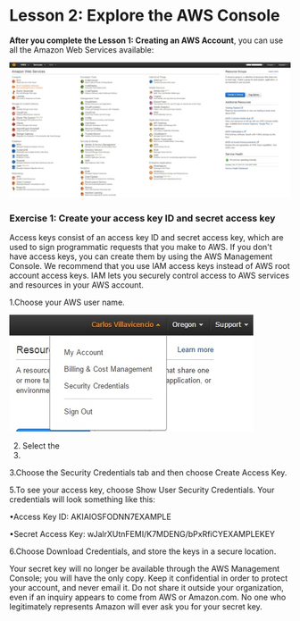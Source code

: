 # Lesson 2: Explore the AWS Console

**After you complete the Lesson 1: Creating an AWS Account**, you can use all the Amazon Web Services available:

![](9.jpg)



### **Exercise 1: Create your access key ID and secret access key**


Access keys consist of an access key ID and secret access key, which are used to sign programmatic requests that you make to AWS. If you don't have access keys, you can create them by using the AWS Management Console. We recommend that you use IAM access keys instead of AWS root account access keys. IAM lets you securely control access to AWS services and resources in your AWS account.


1.Choose your AWS user name.

![](10.jpg)


2. Select the
3. 
3.Choose the Security Credentials tab and then choose Create Access Key.


5.To see your access key, choose Show User Security Credentials. Your credentials will look something like this: 


•Access Key ID: AKIAIOSFODNN7EXAMPLE


•Secret Access Key: wJalrXUtnFEMI/K7MDENG/bPxRfiCYEXAMPLEKEY



6.Choose Download Credentials, and store the keys in a secure location. 

Your secret key will no longer be available through the AWS Management Console; you will have the only copy. Keep it confidential in order to protect your account, and never email it. Do not share it outside your organization, even if an inquiry appears to come from AWS or Amazon.com. No one who legitimately represents Amazon will ever ask you for your secret key. 

